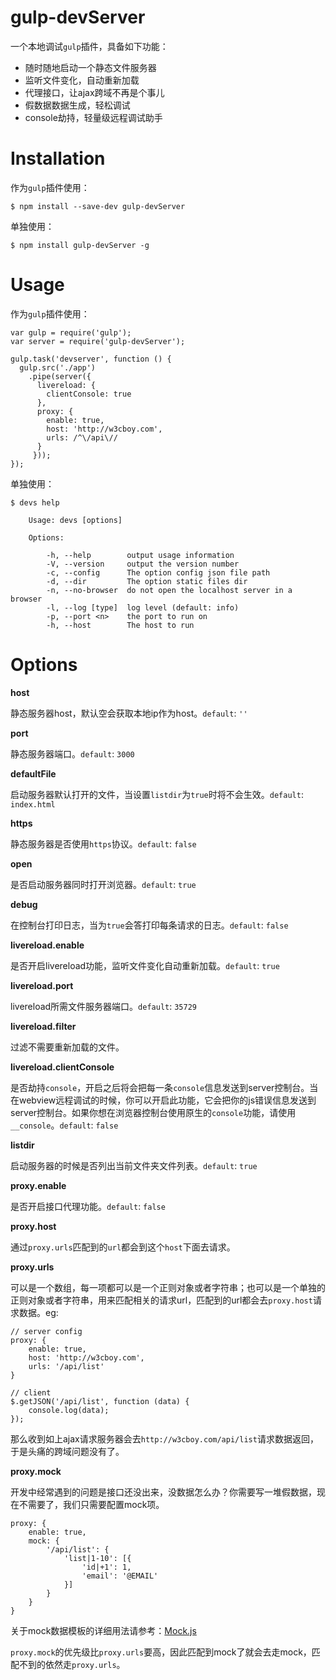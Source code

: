 # gulp-devServer

一个本地调试`gulp`插件，具备如下功能：

* 随时随地启动一个静态文件服务器
* 监听文件变化，自动重新加载
* 代理接口，让ajax跨域不再是个事儿
* 假数据数据生成，轻松调试
* console劫持，轻量级远程调试助手

# Installation

作为`gulp`插件使用：

	$ npm install --save-dev gulp-devServer
	
单独使用：

	$ npm install gulp-devServer -g
	
# Usage

作为`gulp`插件使用：

	var gulp = require('gulp');
	var server = require('gulp-devServer');
	
	gulp.task('devserver', function () {
	  gulp.src('./app')
	    .pipe(server({
	      livereload: {
	      	clientConsole: true
	      },
	      proxy: {
	      	enable: true,
	      	host: 'http://w3cboy.com',
	      	urls: /^\/api\//
	      }
	     }));
	});
	
单独使用：

	$ devs help
	
		Usage: devs [options]
		
		Options:
		
			-h, --help        output usage information
    		-V, --version     output the version number
    		-c, --config      The option config json file path
    		-d, --dir         The option static files dir
   			-n, --no-browser  do not open the localhost server in a browser
    		-l, --log [type]  log level (default: info)
    		-p, --port <n>    the port to run on
    		-h, --host        The host to run
    		
# Options

**host**

静态服务器host，默认空会获取本地ip作为host。`default`: `''`

**port**

静态服务器端口。`default`: `3000`

**defaultFile**

启动服务器默认打开的文件，当设置`listdir`为`true`时将不会生效。`default`: `index.html`

**https**

静态服务器是否使用`https`协议。`default`: `false`

**open**

是否启动服务器同时打开浏览器。`default`: `true`

**debug**

在控制台打印日志，当为`true`会答打印每条请求的日志。`default`: `false`

**livereload.enable**

是否开启livereload功能，监听文件变化自动重新加载。`default`: `true`

**livereload.port**

livereload所需文件服务器端口。`default`: `35729`

**livereload.filter**

过滤不需要重新加载的文件。

**livereload.clientConsole**

是否劫持`console`，开启之后将会把每一条`console`信息发送到server控制台。当在webview远程调试的时候，你可以开启此功能，它会把你的js错误信息发送到server控制台。如果你想在浏览器控制台使用原生的`console`功能，请使用`__console`。`default`: `false`

**listdir**

启动服务器的时候是否列出当前文件夹文件列表。`default`: `true`

**proxy.enable**

是否开启接口代理功能。`default`: `false`

**proxy.host**

通过`proxy.urls`匹配到的`url`都会到这个`host`下面去请求。

**proxy.urls**

可以是一个数组，每一项都可以是一个正则对象或者字符串；也可以是一个单独的正则对象或者字符串，用来匹配相关的请求url，匹配到的url都会去`proxy.host`请求数据。eg:

	// server config
	proxy: {
		enable: true,
		host: 'http://w3cboy.com',
		urls: '/api/list'
	}
	
	// client
	$.getJSON('/api/list', function (data) {
		console.log(data);
	});
	
那么收到如上ajax请求服务器会去`http://w3cboy.com/api/list`请求数据返回，于是头痛的跨域问题没有了。

**proxy.mock**

开发中经常遇到的问题是接口还没出来，没数据怎么办？你需要写一堆假数据，现在不需要了，我们只需要配置mock项。

	proxy: {
		enable: true,
		mock: {
			'/api/list': {
				'list|1-10': [{
        			'id|+1': 1,
        			'email': '@EMAIL'
    			}]
			}
		}
	}
	
关于mock数据模板的详细用法请参考：[Mock.js](http://mockjs.com/#mock)

`proxy.mock`的优先级比`proxy.urls`要高，因此匹配到mock了就会去走mock，匹配不到的依然走`proxy.urls`。











	








